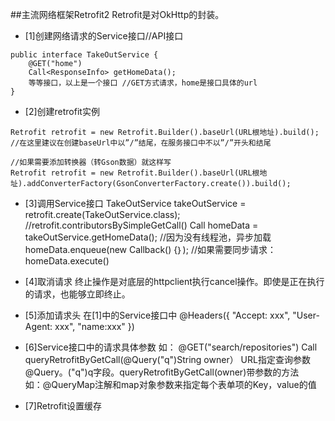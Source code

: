 
##主流网络框架Retrofit2
	Retrofit是对OkHttp的封装。

- [1]创建网络请求的Service接口//API接口
>
	public interface TakeOutService {
	   	@GET("home")
    	Call<ResponseInfo> getHomeData();
 		等等接口，以上是一个接口 //GET方式请求，home是接口具体的url
	}

- [2]创建retrofit实例
>
	Retrofit retrofit = new Retrofit.Builder().baseUrl(URL根地址).build();
	//在这里建议在创建baseUrl中以”/”结尾，在服务接口中不以”/”开头和结尾

	//如果需要添加转换器（转Gson数据）就这样写
	Retrofit retrofit = new Retrofit.Builder().baseUrl(URL根地址).addConverterFactory(GsonConverterFactory.create()).build();

- [3]调用Service接口
	TakeOutService takeOutService = retrofit.create(TakeOutService.class);
			//retrofit.contributorsBySimpleGetCall()
    Call<ResponseInfo> homeData = takeOutService.getHomeData();
    //因为没有线程池，异步加载
    homeData.enqueue(new Callback<ResponseInfo>() {｝);
		//如果需要同步请求：homeData.execute()
	
- [4]取消请求
	终止操作是对底层的httpclient执行cancel操作。即使是正在执行的请求，也能够立即终止。

- [5]添加请求头
	在[1]中的Service接口中
	@Headers({
	        "Accept: xxx",
	        "User-Agent: xxx",
	        "name:xxx"
	})

- [6]Service接口中的请求具体参数
	如：
		@GET("search/repositories")
		Call<RetrofitBean> queryRetrofitByGetCall(@Query("q")String owner）
		URL指定查询参数@Query。("q")q字段。queryRetrofitByGetCall(owner)带参数的方法  
	如：@QueryMap注解和map对象参数来指定每个表单项的Key，value的值

- [7]Retrofit设置缓存